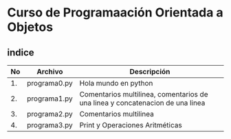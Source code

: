 # Curso de Programaación Orientada a Objetos

## indice

|No|Archivo|Descripción|
|--|--|--|
|1.|programa0.py|Hola mundo en python|
|2.|programa1.py|Comentarios multilinea, comentarios de una linea y concatenacion de una linea|
|3.|programa2.py|Comentarios multilinea|
|4.|programa3.py|Print y Operaciones Aritméticas|